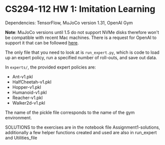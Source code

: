 # CS294-112 HW 1: Imitation Learning

Dependencies: TensorFlow, MuJoCo version 1.31, OpenAI Gym

**Note**: MuJoCo versions until 1.5 do not support NVMe disks therefore won't be compatible with recent Mac machines.
There is a request for OpenAI to support it that can be followed [here](https://github.com/openai/gym/issues/638).

The only file that you need to look at is `run_expert.py`, which is code to load up an expert policy, run a specified number of roll-outs, and save out data.

In `experts/`, the provided expert policies are:
* Ant-v1.pkl
* HalfCheetah-v1.pkl
* Hopper-v1.pkl
* Humanoid-v1.pkl
* Reacher-v1.pkl
* Walker2d-v1.pkl

The name of the pickle file corresponds to the name of the gym environment.

SOLUTIONS to the exercises are in the notebook file Assignment1-solutions, additionally a few helper functions created and used are also in run_expert and Utilities_file
